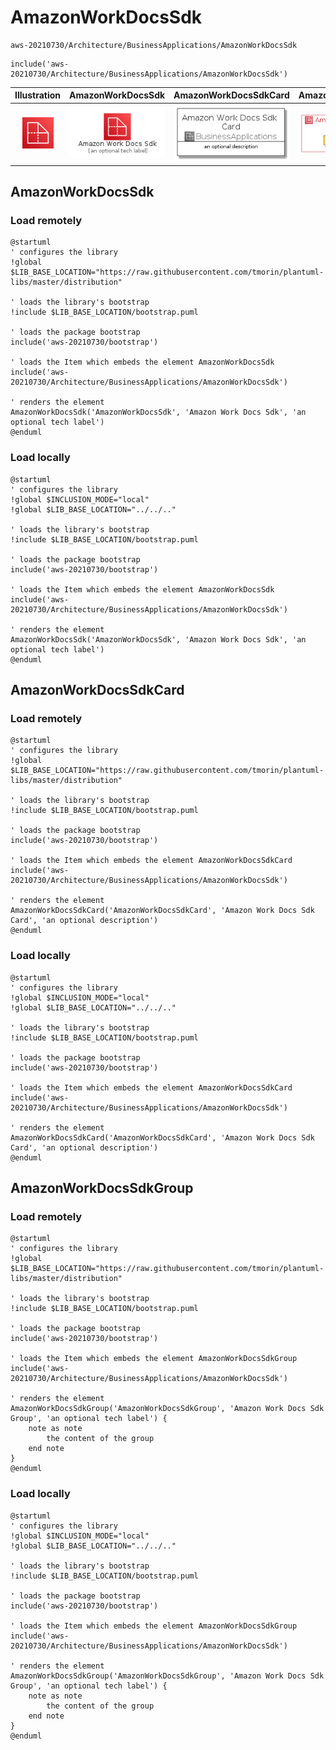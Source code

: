 # AmazonWorkDocsSdk


```text
aws-20210730/Architecture/BusinessApplications/AmazonWorkDocsSdk
```

```text
include('aws-20210730/Architecture/BusinessApplications/AmazonWorkDocsSdk')
```



| Illustration | AmazonWorkDocsSdk | AmazonWorkDocsSdkCard | AmazonWorkDocsSdkGroup |
| :---: | :---: | :---: | :---: |
| ![illustration for Illustration](../../../aws-20210730/Architecture/BusinessApplications/AmazonWorkDocsSdk.png) | ![illustration for AmazonWorkDocsSdk](../../../aws-20210730/Architecture/BusinessApplications/AmazonWorkDocsSdk.Local.png) | ![illustration for AmazonWorkDocsSdkCard](../../../aws-20210730/Architecture/BusinessApplications/AmazonWorkDocsSdkCard.Local.png) | ![illustration for AmazonWorkDocsSdkGroup](../../../aws-20210730/Architecture/BusinessApplications/AmazonWorkDocsSdkGroup.Local.png) |




## AmazonWorkDocsSdk

### Load remotely
```plantuml
@startuml
' configures the library
!global $LIB_BASE_LOCATION="https://raw.githubusercontent.com/tmorin/plantuml-libs/master/distribution"

' loads the library's bootstrap
!include $LIB_BASE_LOCATION/bootstrap.puml

' loads the package bootstrap
include('aws-20210730/bootstrap')

' loads the Item which embeds the element AmazonWorkDocsSdk
include('aws-20210730/Architecture/BusinessApplications/AmazonWorkDocsSdk')

' renders the element
AmazonWorkDocsSdk('AmazonWorkDocsSdk', 'Amazon Work Docs Sdk', 'an optional tech label')
@enduml
```

### Load locally
```plantuml
@startuml
' configures the library
!global $INCLUSION_MODE="local"
!global $LIB_BASE_LOCATION="../../.."

' loads the library's bootstrap
!include $LIB_BASE_LOCATION/bootstrap.puml

' loads the package bootstrap
include('aws-20210730/bootstrap')

' loads the Item which embeds the element AmazonWorkDocsSdk
include('aws-20210730/Architecture/BusinessApplications/AmazonWorkDocsSdk')

' renders the element
AmazonWorkDocsSdk('AmazonWorkDocsSdk', 'Amazon Work Docs Sdk', 'an optional tech label')
@enduml
```

## AmazonWorkDocsSdkCard

### Load remotely
```plantuml
@startuml
' configures the library
!global $LIB_BASE_LOCATION="https://raw.githubusercontent.com/tmorin/plantuml-libs/master/distribution"

' loads the library's bootstrap
!include $LIB_BASE_LOCATION/bootstrap.puml

' loads the package bootstrap
include('aws-20210730/bootstrap')

' loads the Item which embeds the element AmazonWorkDocsSdkCard
include('aws-20210730/Architecture/BusinessApplications/AmazonWorkDocsSdk')

' renders the element
AmazonWorkDocsSdkCard('AmazonWorkDocsSdkCard', 'Amazon Work Docs Sdk Card', 'an optional description')
@enduml
```

### Load locally
```plantuml
@startuml
' configures the library
!global $INCLUSION_MODE="local"
!global $LIB_BASE_LOCATION="../../.."

' loads the library's bootstrap
!include $LIB_BASE_LOCATION/bootstrap.puml

' loads the package bootstrap
include('aws-20210730/bootstrap')

' loads the Item which embeds the element AmazonWorkDocsSdkCard
include('aws-20210730/Architecture/BusinessApplications/AmazonWorkDocsSdk')

' renders the element
AmazonWorkDocsSdkCard('AmazonWorkDocsSdkCard', 'Amazon Work Docs Sdk Card', 'an optional description')
@enduml
```

## AmazonWorkDocsSdkGroup

### Load remotely
```plantuml
@startuml
' configures the library
!global $LIB_BASE_LOCATION="https://raw.githubusercontent.com/tmorin/plantuml-libs/master/distribution"

' loads the library's bootstrap
!include $LIB_BASE_LOCATION/bootstrap.puml

' loads the package bootstrap
include('aws-20210730/bootstrap')

' loads the Item which embeds the element AmazonWorkDocsSdkGroup
include('aws-20210730/Architecture/BusinessApplications/AmazonWorkDocsSdk')

' renders the element
AmazonWorkDocsSdkGroup('AmazonWorkDocsSdkGroup', 'Amazon Work Docs Sdk Group', 'an optional tech label') {
    note as note
        the content of the group
    end note
}
@enduml
```

### Load locally
```plantuml
@startuml
' configures the library
!global $INCLUSION_MODE="local"
!global $LIB_BASE_LOCATION="../../.."

' loads the library's bootstrap
!include $LIB_BASE_LOCATION/bootstrap.puml

' loads the package bootstrap
include('aws-20210730/bootstrap')

' loads the Item which embeds the element AmazonWorkDocsSdkGroup
include('aws-20210730/Architecture/BusinessApplications/AmazonWorkDocsSdk')

' renders the element
AmazonWorkDocsSdkGroup('AmazonWorkDocsSdkGroup', 'Amazon Work Docs Sdk Group', 'an optional tech label') {
    note as note
        the content of the group
    end note
}
@enduml
```

